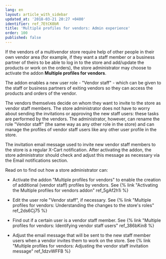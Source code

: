 ```yaml
---
lang: en
layout: article_with_sidebar
updated_at: '2018-03-21 20:27 +0400'
identifier: ref_7EtCK0bR
title: 'Multiple profiles for vendors: Admin experience'
order: 100
published: false
---
```

If the vendors of a multivendor store require help of other people in their own vendor area (for example, if they want a staff member or a business partner of theirs to be able to log in to the store and add/update the products or work on the orders), the store administrator may choose to activate the addon **Multiple profiles for vendors**. 

The addon enables a new user role - "Vendor staff" - which can be given to the staff or business partners of exiting vendors so they can access the products and orders of the vendor.

The vendors themselves decide on whom they want to invite to the store as vendor staff members. The store administrator does not have to worry about sending the invitations or approving the new staff users: these tasks are performed by the vendors. The administrator, however, can rename the role "Vendor staff" (the same way as any other role in the store) and can manage the profiles of vendor staff users like any other user profile in the store.

The invitation email message used to invite new vendor staff members to the store is a regular X-Cart notification. After activating the addon, the store administrator should check and adjust this message as necessary via the Email notifications section.

Read on to find out how a store administrator can:

   * Activate the addon "Multiple profiles for vendors" to enable the creation of additional (vendor staff) profiles by vendors.
        See {% link "Activating the Multiple profiles for vendors addon" ref_5gAf2h1i %}
        
   * Edit the user role "Vendor staff", if necessary. 
        See {% link "Multiple profiles for vendors: Understanding the changes to the store's roles" ref_2ds6Cj75 %}
        
   * Find out if a certain user is a vendor staff member.
        See {% link "Multiple profiles for vendors: Identifying vendor staff users" ref_386bKin8 %}
        
   * Adjust the email message that will be sent to the new staff member users when a vendor invites them to work on the store.
        See {% link "Multiple profiles for vendors: Adjusting the vendor staff invitation message" ref_1dzvWFFB %}
